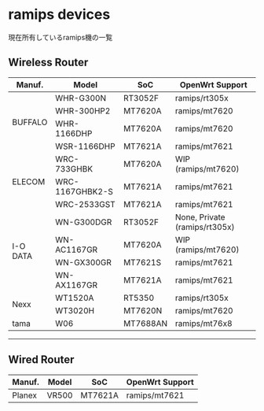 # ramips devices
現在所有しているramips機の一覧

## Wireless Router

<table>
	<thead>
		<tr class="active">
			<th>Manuf.</th>
			<th>Model</th>
			<th>SoC</th>
			<th>OpenWrt Support</th>
		</tr>
	</thead>
	<tbody>
		<tr>
			<td rowspan="4">BUFFALO</td>
			<td>WHR-G300N</td>
			<td>RT3052F</td>
			<td>ramips/rt305x</td>
		</tr>
		<tr>
			<td>WHR-300HP2</td>
			<td>MT7620A</td>
			<td>ramips/mt7620</td>
		</tr>
		<tr>
			<td>WHR-1166DHP</td>
			<td>MT7620A</td>
			<td>ramips/mt7620</td>
		</tr>
		<tr>
			<td>WSR-1166DHP</td>
			<td>MT7621A</td>
			<td>ramips/mt7621</td>
		</tr>
		<tr>
			<td rowspan="3">ELECOM</td>
			<td>WRC-733GHBK</td>
			<td>MT7620A</td>
			<td>WIP (ramips/mt7620)</td>
		</tr>
		<tr>
			<td>WRC-1167GHBK2-S</td>
			<td>MT7621A</td>
			<td>ramips/mt7621</td>
		</tr>
		<tr>
			<td>WRC-2533GST</td>
			<td>MT7621A</td>
			<td>ramips/mt7621</td>
		</tr>
		<tr>
			<td rowspan="4">I-O DATA</td>
			<td>WN-G300DGR</td>
			<td>RT3052F</td>
			<td>None, Private (ramips/rt305x)</td>
		</tr>
		<tr>
			<td>WN-AC1167GR</td>
			<td>MT7620A</td>
			<td>WIP (ramips/mt7620)</td>
		</tr>
		<tr>
			<td>WN-GX300GR</td>
			<td>MT7621S</td>
			<td>ramips/mt7621</td>
		</tr>
		<tr>
			<td>WN-AX1167GR</td>
			<td>MT7621A</td>
			<td>ramips/mt7621</td>
		</tr>
		<tr>
			<td rowspan="2">Nexx</td>
			<td>WT1520A</td>
			<td>RT5350</td>
			<td>ramips/rt305x</td>
		</tr>
		<tr>
			<td>WT3020H</td>
			<td>MT7620N</td>
			<td>ramips/mt7620</td>
		</tr>
		<tr>
			<td>tama</td>
			<td>W06</td>
			<td>MT7688AN</td>
			<td>ramips/mt76x8</td>
		</tr>
	</tbody>
</table>

---

## Wired Router

<table>
	<thead>
		<tr class="active">
			<th>Manuf.</th>
			<th>Model</th>
			<th>SoC</th>
			<th>OpenWrt Support</th>
		</tr>
	</thead>
	<tbody>
		<tr>
			<td>Planex</td>
			<td>VR500</td>
			<td>MT7621A</td>
			<td>ramips/mt7621</td>
		</tr>
	</tbody>
</table>